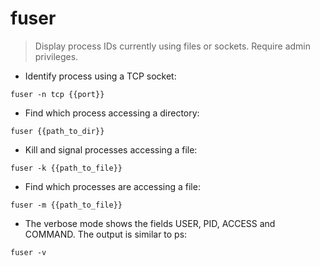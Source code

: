 # fuser

> Display process IDs currently using files or sockets.
> Require admin privileges.

- Identify process using a TCP socket:

`fuser -n tcp {{port}}`

- Find which process accessing a directory:

`fuser {{path_to_dir}}`

- Kill and signal processes accessing a file:

`fuser -k {{path_to_file}}`

- Find which processes are accessing a file:

`fuser -m {{path_to_file}}`

- The verbose mode shows the fields USER, PID, ACCESS and COMMAND. The output is similar to ps:

`fuser -v`
